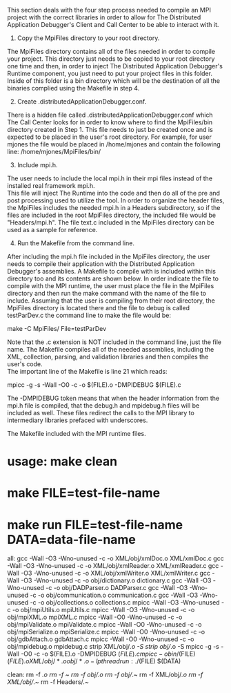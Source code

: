 This section deals with the four step process needed to compile an MPI project with the correct libraries in order 
to allow for The Distributed Application Debugger's Client and Call Center to be able to interact with it. 



1. Copy the MpiFiles directory to your root directory.

The MpiFiles directory contains all of the files needed in order to compile your project.  This directory just needs to be copied to your
root directory one time and then, in order to inject The Distributed Application Debugger's Runtime component, 
you just need to put your project files in this folder.  Inside of this folder is a bin directory which will
be the destination of all the binaries complied using the Makefile in step 4.
 
2. Create .distributedApplicationDebugger.conf.

There is a hidden file called .distributedApplicationDebugger.conf which The Call Center looks for 
in order to know where to find the MpiFiles/bin directory created in Step 1.  This file needs to just be created once
and is expected to be placed in the user's root directory.  For example, for user mjones the file would
be placed in /home/mjones and contain the following line:
/home/mjones/MpiFiles/bin/

3. Include mpi.h.

The user needs to include the local mpi.h in their mpi files instead of the installed real framework mpi.h.  
This file will inject The Runtime into the code and then do all of the
pre and post processing used to utilize the tool.  In order to organize the header files, the MpiFiles includes the needed
mpi.h in a Headers subdirectory, so if the files are included in the root MpiFiles directory, the included
file would be "Headers/mpi.h".  The file text.c included in the MpiFiles directory can be used as a sample 
for reference.

4. Run the Makefile from the command line.

After including the mpi.h file included in the MpiFiles directory, the user needs to compile their application with the 
Distributed Application Debugger's assemblies.  A Makefile to compile with is included within this directory too and its contents are shown below.
In order indicate the file to compile with the MPI runtime, the user must place the file in the MpiFiles directory and then run 
the make command with the name of the file to include.  Assuming that the user is compiling from their root directory, 
the MpiFiles directory is located there and the file to debug is called testParDev.c the command line to make the file would be:

make -C MpiFiles/ File=testParDev


Note that the .c extension is NOT included in the command line, just the file name. The Makefile compiles all of the 
needed assemblies, including the XML, collection, parsing, and validation libraries and then compiles the user's code.  
The important line of the Makefile is line 21 which reads:

mpicc -g -s -Wall -O0 -c -o \$(FILE).o -DMPIDEBUG \$(FILE).c 

The -DMPIDEBUG token means that when the header information from the mpi.h file is compiled, that the 
debug.h and mpidebug.h files will be included as well.  These files
 redirect the calls to the MPI library to intermediary libraries prefaced with underscores.  


The Makefile included with the MPI runtime files.


# usage: make clean
#	 make FILE=test-file-name 
#	 make run FILE=test-file-name DATA=data-file-name

all:
	gcc -Wall -O3 -Wno-unused -c -o XML/obj/xmlDoc.o XML/xmlDoc.c
	gcc -Wall -O3 -Wno-unused -c -o XML/obj/xmlReader.o XML/xmlReader.c
	gcc -Wall -O3 -Wno-unused -c -o XML/obj/xmlWriter.o XML/xmlWriter.c
	gcc -Wall -O3 -Wno-unused -c -o obj/dictionary.o dictionary.c
	gcc -Wall -O3 -Wno-unused -c -o obj/DADParser.o DADParser.c
	gcc -Wall -O3 -Wno-unused -c -o obj/communication.o communication.c
	gcc -Wall -O3 -Wno-unused -c -o obj/collections.o collections.c
	mpicc -Wall -O3 -Wno-unused -c -o obj/mpiUtils.o mpiUtils.c
	mpicc -Wall -O3 -Wno-unused -c -o obj/mpiXML.o mpiXML.c
	mpicc -Wall -O0 -Wno-unused -c -o obj/mpiValidate.o mpiValidate.c
	mpicc -Wall -O0 -Wno-unused -c -o obj/mpiSerialize.o mpiSerialize.c
	mpicc -Wall -O0 -Wno-unused -c -o obj/gdbAttach.o gdbAttach.c
	mpicc -Wall -O0 -Wno-unused -c -o obj/mpidebug.o mpidebug.c
	strip XML/obj/*.o -S
	strip obj/*.o -S
	mpicc -g -s -Wall -O0 -c -o $(FILE).o -DMPIDEBUG $(FILE).c 
	mpicc -o bin/$(FILE) $(FILE).o XML/obj/*.o obj/*.o -lpthread
run:
	./$(FILE) $(DATA)

clean:
	rm -f *.o
	rm -f *~
	rm -f obj/*.o
	rm -f obj/*.~
	rm -f XML/obj/*.o
	rm -f XML/obj/*.~
	rm -f Headers/*.*~

